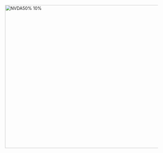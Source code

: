 <img width="656" height="470" alt="NVDA50% 10%" src="https://github.com/user-attachments/assets/9f633c25-39da-4af0-9172-53a321596650" />
